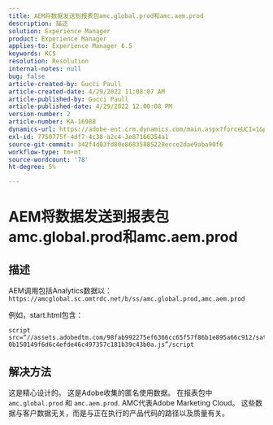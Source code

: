 ```yaml
---
title: AEM将数据发送到报表包amc.global.prod和amc.aem.prod
description: 描述
solution: Experience Manager
product: Experience Manager
applies-to: Experience Manager 6.5
keywords: KCS
resolution: Resolution
internal-notes: null
bug: false
article-created-by: Gucci Paull
article-created-date: 4/29/2022 11:08:07 AM
article-published-by: Gucci Paull
article-published-date: 4/29/2022 12:00:08 PM
version-number: 2
article-number: KA-16988
dynamics-url: https://adobe-ent.crm.dynamics.com/main.aspx?forceUCI=1&pagetype=entityrecord&etn=knowledgearticle&id=ca7ac9a4-acc7-ec11-a7b6-0022480a10ee
exl-id: 7750775f-4df7-4c38-a2c4-3e87166354a1
source-git-commit: 342f4d03fd80e86835885228ecce2dae9aba90f6
workflow-type: tm+mt
source-wordcount: '78'
ht-degree: 5%

---
```


# AEM将数据发送到报表包amc.global.prod和amc.aem.prod

## 描述



AEM调用包括Analytics数据以： `https://amcglobal.sc.omtrdc.net/b/ss/amc.global.prod,amc.aem.prod`

例如，start.html包含：

```
script src=“//assets.adobedtm.com/98fab992275ef6366cc65f57f86b1e895a66c912/satelliteLib-0b150149f6d6c4efde46c497357c181b39c43b0a.js”/script
```




## 解决方法



这是精心设计的。 这是Adobe收集的匿名使用数据。 在报表包中 `amc.global.prod` 和 `amc.aem.prod`. AMC代表Adobe Marketing Cloud。 这些数据与客户数据无关，而是与正在执行的产品代码的路径以及质量有关。
